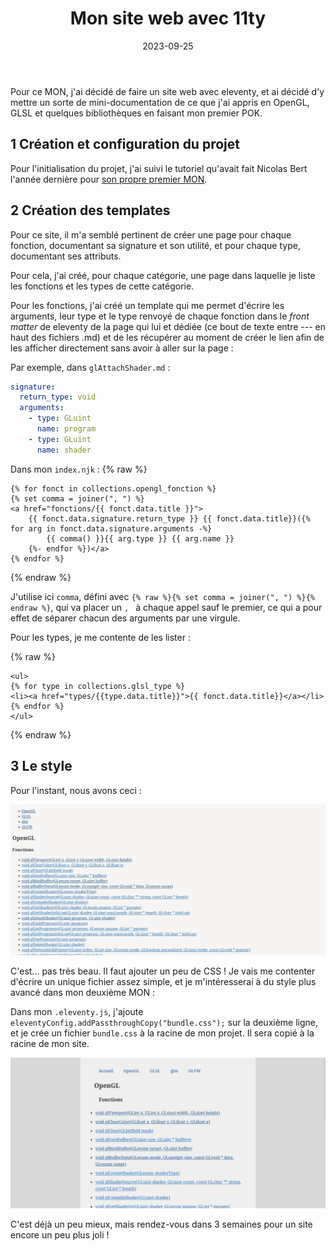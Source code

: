 ﻿---
layout: layout/mon.njk

title: "Mon site web avec 11ty"
authors:
  - Paul Vietor

date: 2023-09-25

tags: 
  - "temps 1"

résumé: "Un site web statique me servant de mini-documentation d'OpenGL, GLSL et autres bibliothèques, utilisant eleventy pour générer ses pages."
---

Pour ce MON, j'ai décidé de faire un site web avec eleventy, et ai décidé d'y mettre un sorte de mini-documentation de ce que j'ai appris en OpenGL, GLSL et quelques bibliothèques en faisant mon premier POK.

## 1 Création et configuration du projet

Pour l'initialisation du projet, j'ai suivi le tutoriel qu'avait fait Nicolas Bert l'année dernière pour [son propre premier MON](/promos/2022-2023/Bert-Nicolas/mon/statique-eleventy/).

## 2 Création des templates

Pour ce site, il m'a semblé pertinent de créer une page pour chaque fonction, documentant sa signature et son utilité, et pour chaque type, documentant ses attributs.

Pour cela, j'ai créé, pour chaque catégorie, une page dans laquelle je liste les fonctions et les types de cette catégorie.

Pour les fonctions, j'ai créé un template qui me permet d'écrire les arguments, leur type et le type renvoyé de chaque fonction dans le *front matter* de eleventy de la page qui lui et dédiée (ce bout de texte entre --- en haut des fichiers .md) et de les récupérer au moment de créer le lien afin de les afficher directement sans avoir à aller sur la page :  

Par exemple, dans `glAttachShader.md` :
```yaml
signature:
  return_type: void
  arguments:
    - type: GLuint
      name: program
    - type: GLuint
      name: shader
```

Dans mon `index.njk` :
{% raw %}
```twig
{% for fonct in collections.opengl_fonction %}
{% set comma = joiner(", ") %}
<a href="fonctions/{{ fonct.data.title }}">
    {{ fonct.data.signature.return_type }} {{ fonct.data.title}}({% for arg in fonct.data.signature.arguments -%}
        {{ comma() }}{{ arg.type }} {{ arg.name }}
    {%- endfor %})</a>
{% endfor %}
```
{% endraw %}

J'utilise ici `comma`, défini avec `{% raw %}{% set comma = joiner(", ") %}{% endraw %}`, qui va placer un `, ` à chaque appel sauf le premier, ce qui a pour effet de séparer chacun des arguments par une virgule.

Pour les types, je me contente de les lister :

{% raw %}
```
<ul>
{% for type in collections.glsl_type %}
<li><a href="types/{{type.data.title}}">{{ fonct.data.title}}</a></li>
{% endfor %}
</ul>
```
{% endraw %}

## 3 Le style

Pour l'instant, nous avons ceci :

![Page OpenGL](opengl_before.webp)

C'est... pas très beau. Il faut ajouter un peu de CSS ! Je vais me contenter d'écrire un unique fichier assez simple, et je m'intéresserai à du style plus avancé dans mon deuxième MON :

Dans mon `.eleventy.js`, j'ajoute `eleventyConfig.addPassthroughCopy("bundle.css");` sur la deuxième ligne, et je crée un fichier `bundle.css` à la racine de mon projet. Il sera copié à la racine de mon site.

![Page OpenGL avec du CSS](opengl_after.webp)

C'est déjà un peu mieux, mais rendez-vous dans 3 semaines pour un site encore un peu plus joli !
